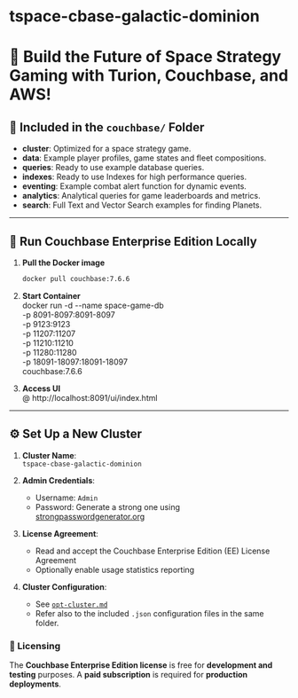 # tspace-cbase-galactic-dominion
# 🚀 Build the Future of Space Strategy Gaming with Turion, Couchbase, and AWS!

## 📂 Included in the `couchbase/` Folder
- **cluster**: Optimized for a space strategy game. 
- **data**: Example player profiles, game states and fleet compositions.
- **queries**: Ready to use example database queries.
- **indexes**: Ready to use Indexes for high performance queries.
- **eventing**: Example combat alert function for dynamic events.
- **analytics**: Analytical queries for game leaderboards and metrics.
- **search**: Full Text and Vector Search examples for finding Planets.
---

## 🧪 Run Couchbase Enterprise Edition Locally
1. **Pull the Docker image**  
   ```bash
   docker pull couchbase:7.6.6

2. **Start Container**  
docker run -d --name space-game-db \
  -p 8091-8097:8091-8097 \
  -p 9123:9123 \
  -p 11207:11207 \
  -p 11210:11210 \
  -p 11280:11280 \
  -p 18091-18097:18091-18097 \
  couchbase:7.6.6

3. **Access UI**  
@ http://localhost:8091/ui/index.html

---
## ⚙️ Set Up a New Cluster
1. **Cluster Name**:  
   `tspace-cbase-galactic-dominion`

2. **Admin Credentials**:  
   - Username: `Admin`  
   - Password: Generate a strong one using [strongpasswordgenerator.org](https://www.strongpasswordgenerator.org/)

3. **License Agreement**:  
   - Read and accept the Couchbase Enterprise Edition (EE) License Agreement  
   - Optionally enable usage statistics reporting

4. **Cluster Configuration**:  
   - See [`opt-cluster.md`](./couchbase/opt-cluster.md)  
   - Refer also to the included `.json` configuration files in the same folder.

### 📝 Licensing
The **Couchbase Enterprise Edition license** is free for **development and testing** purposes. A **paid subscription** is required for **production deployments**.